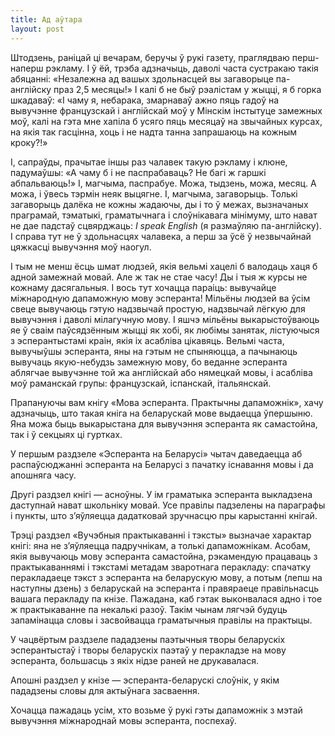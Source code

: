 ```yaml
---
title: Ад аўтара
layout: post
---
```



Штодзень, раніцай ці вечарам, беручы ў рукі газету, праглядваю
перш-наперш рэкламу. І ў ёй, трэба адзначыць, даволі часта
сустракаю такія абяцанні: «Незалежна ад вашых здольнасцей вы
загаворыце па-англійску праз 2,5 месяцы!» І калі б не быў
рэалістам у жыцці, я б горка шкадаваў: «І чаму я, небарака,
змарнаваў ажно пяць гадоў на вывучэнне французскай і англійскай
моў у Мінскім інстытуце замежных моў, калі на гэта мне хапіла б
усяго пяць месяцаў на звычайных курсах, на якія так гасцінна, хоць
і не надта танна запрашаюць на кожным кроку?!»

І, сапраўды, прачытае іншы раз чалавек такую рэкламу і клюне,
падумаўшы: «А чаму б і не паспрабаваць? Не багі ж гаршкі
абпальваюць!» І, магчыма, паспрабуе. Можа, тыдзень, можа, месяц.
А можа, і ўвесь тэрмін неяк выцягне. І, магчыма, загаворыць. Толькі
загаворыць далёка не кожны жадаючы, ды і то ў межах, вызначаных
праграмай, тэматыкі, граматычнага і слоўнікавага мінімуму, што
нават не дае падстаў сцвярджаць: *I speak English* (я размаўляю
па-англійску). І справа тут не ў здольнасцях чалавека, а перш за ўсё
ў незвычайнай цяжкасці вывучэння моў наогул.

І тым не менш ёсць шмат людзей, якія вельмі хацелі б валодаць хаця б
адной замежнай мовай. Але ж так не стае часу! Ды і тыя ж курсы не
кожнаму дасягальныя. І вось тут хочацца параіць: вывучайце
міжнародную дапаможную мову эсперанта! Мільёны людзей ва
ўсім свеце вывучаюць гэтую надзвычай простую, надзвычай лёгкую для
вывучэння і даволі мілагучную мову. І яшчэ мільёны выкарыстоўваюць яе
ў сваім паўсядзённым жыцці як хобі, як любімы занятак, лістуючыся з
эсперантыстамі краін, якія іх асабліва цікавяць. Вельмі часта,
вывучыўшы эсперанта, яны на гэтым не спыняюцца, а пачынаюць
вывучаць якую-небудзь замежную мову, бо веданне эсперанта
аблягчае вывучэнне той жа англійскай або нямецкай мовы, і
асабліва моў раманскай групы: французскай, іспанскай,
італьянскай.

Прапануючы вам кнігу «Мова эсперанта. Практычны дапаможнік», хачу
адзначыць, што такая кніга на беларускай мове выдаецца ўпершыню.
Яна можа быць выкарыстана для вывучэння эсперанта як самастойна, так
і ў секцыях ці гуртках.

У першым раздзеле «Эсперанта на Беларусі» чытач даведаецца аб
распаўсюджанні эсперанта на Беларусі з пачатку існавання мовы
і да апошняга часу.

Другі раздзел кнігі — асноўны. У ім граматыка эсперанта выкладзена
даступнай нават школьніку мовай. Усе правілы падзелены на
параграфы і пункты, што з’яўляецца дадатковай зручнасцю пры
карыстанні кнігай.

Трэці раздзел «Вучэбныя практыкаванні і тэксты» вызначае характар
кнігі: яна не з’яўляецца падручнікам, а толькі дапаможнікам.
Асобам, якія вывучаюць мову эсперанта самастойна, рэкамендую
працаваць з практыкаваннямі і тэкстамі метадам зваротнага
перакладу: спачатку перакладаеце тэкст з эсперанта на
беларускую мову, а потым (лепш на наступны дзень) з
беларускай на эсперанта і правяраеце правільнасць вашага
перакладу па кнізе. Пажадана, каб гэтак выконвалася адно і тое ж
практыкаванне па некалькі разоў. Такім чынам лягчэй будуць
запамінацца словы і засвойвацца граматычныя правілы на
практыцы.

У чацвёртым раздзеле пададзены паэтычныя творы беларускіх
эсперантыстаў і творы беларускіх паэтаў у перакладзе на
мову эсперанта, большасць з якіх нідзе раней не друкавалася.

Апошні раздзел у кнізе — эсперанта-беларускі слоўнік, у якім пададзены
словы для актыўнага засваення.

Хочацца пажадаць усім, хто возьме ў рукі гэты дапаможнік з мэтай
вывучэння міжнароднай мовы эсперанта, поспехаў.

